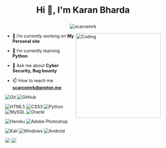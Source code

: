 # <p align="center"> Hi 👋, I'm Karan Bharda </p>
<p align="center"> <img src="https://komarev.com/ghpvc/?username=scarcemrk&label=Profile%20views&color=0e75b6&style=flat" alt="scarcemrk" /> </p>
<img align="right" alt="Coding" width="275" src="https://media.giphy.com/media/cID9NShVKKjHs5ygCP/giphy.gif">

- 🔭 I’m currently working on **My Personal site**

- 🌱 I’m currently learning **Python**

- 💬 Ask me about **Cyber Security, Bug bounty**

- 📫 How to reach me **scarcemrk@proton.me**

<!-- https://github.com/Ileriayo/markdown-badges all badges -->
![Git](https://img.shields.io/badge/git-%23F05033.svg?style=for-the-badge&logo=git&logoColor=white)
![GitHub](https://img.shields.io/badge/github-%23121011.svg?style=for-the-badge&logo=github&logoColor=white)

![HTML5](https://img.shields.io/badge/html5-%23E34F26.svg?style=for-the-badge&logo=html5&logoColor=white)
![CSS3](https://img.shields.io/badge/css3-%231572B6.svg?style=for-the-badge&logo=css3&logoColor=white)
![Python](https://img.shields.io/badge/python-3670A0?style=for-the-badge&logo=python&logoColor=ffdd54)
![MySQL](https://img.shields.io/badge/MySQL-A8B8D0?style=for-the-badge&logo=mysql&logoColor=black)
![Oracle](https://img.shields.io/badge/Oracle-F80000?style=for-the-badge&logo=oracle&logoColor=white)

![Heroku](https://img.shields.io/badge/heroku-%23430098.svg?style=for-the-badge&logo=heroku&logoColor=white)
![Adobe Photoshop](https://img.shields.io/badge/adobe%20photoshop-%2331A8FF.svg?style=for-the-badge&logo=adobe%20photoshop&logoColor=white)

![Kali](https://img.shields.io/badge/Kali-268BEE?style=for-the-badge&logo=kalilinux&logoColor=white)
![Windows](https://img.shields.io/badge/Windows-0078D6?style=for-the-badge&logo=windows&logoColor=white)
![Android](https://img.shields.io/badge/Android-3DDC84?style=for-the-badge&logo=android&logoColor=white)

![](https://github-profile-summary-cards.vercel.app/api/cards/stats?username=scarcemrk&theme=tokyonight)
![](https://github-readme-streak-stats.herokuapp.com/?user=scarcemrk&theme=tokyonight)
